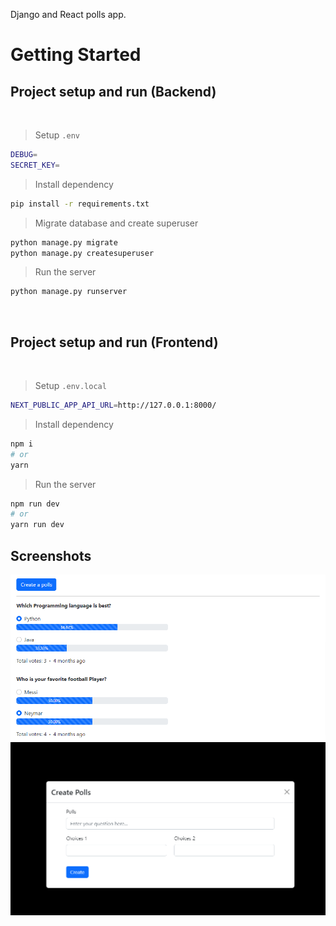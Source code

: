 Django and React polls app.

# Getting Started

## Project setup and run (Backend)

<br />

> Setup `.env`

```bash
DEBUG=
SECRET_KEY=
```
> Install dependency
```bash
pip install -r requirements.txt
```
> Migrate database and create superuser
```bash
python manage.py migrate
python manage.py createsuperuser
```
> Run the server
```bash
python manage.py runserver
```
<br />

## Project setup and run (Frontend)
<br />

> Setup `.env.local`

```bash
NEXT_PUBLIC_APP_API_URL=http://127.0.0.1:8000/
```
> Install dependency
```bash
npm i
# or
yarn
```

> Run the server
```bash
npm run dev 
# or
yarn run dev
```

## Screenshots

![alt text](/preview-image/poll-list.png)
![alt text](/preview-image/create-poll.png)
